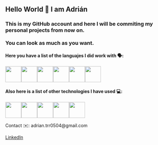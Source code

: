 ## Hello World 👋 I am Adrián
<h3>This is my GitHub account and here I will be commiting my personal projects from now on. <br><br>You can look as much as you want.</h3>
<h4>Here you have a list of the languajes I did work with 🗣:</h4>
<p><img src="https://cdn-icons-png.flaticon.com/512/226/226777.png", width=50, height=50><img src="https://upload.wikimedia.org/wikipedia/commons/4/4f/Csharp_Logo.png", width=50, height=50><img src="https://upload.wikimedia.org/wikipedia/commons/thumb/c/c3/Python-logo-notext.svg/935px-Python-logo-notext.svg.png", width=50, height=50><img src="https://cdn-icons-png.flaticon.com/256/174/174854.png", width=50, height=50><img src="https://upload.wikimedia.org/wikipedia/commons/d/d5/CSS3_logo_and_wordmark.svg", width=50, height=50><img src="https://upload.wikimedia.org/wikipedia/commons/thumb/4/4c/Typescript_logo_2020.svg/1024px-Typescript_logo_2020.svg.png", width=50, height=50></p>
<h4>Also here is a list of other technologies I have used 💻:</h4>
<p><img src="https://upload.wikimedia.org/wikipedia/commons/thumb/c/cf/Angular_full_color_logo.svg/2048px-Angular_full_color_logo.svg.png", width=50, height=50><img src="https://brandlogo.org/wp-content/uploads/2024/02/MySQL-Logo-300x300.png.webp", width=50, height=50><img src="https://cdn.worldvectorlogo.com/logos/microsoft-sql-server-1.svg", width=50, height=50><img src="https://upload.wikimedia.org/wikipedia/commons/thumb/2/29/Postgresql_elephant.svg/1200px-Postgresql_elephant.svg.png", width=50, height=50><img src="https://cdn3.iconfinder.com/data/icons/social-media-2169/24/social_media_social_media_logo_git-512.png", width=50, height=50></p>

<p>Contact ✉️: adrian.trr0504@gmail.com</p>
<p><a href="https://www.linkedin.com/in/adrián-terrón-ruiz-315294272/">LinkedIn</a></p>
<!--
**AdrianTrr/adriantrr** is a ✨ _special_ ✨ repository because its `README.md` (this file) appears on your GitHub profile.

Here are some ideas to get you started:

- 🔭 I’m currently working on ...
- 🌱 I’m currently learning ...
- 👯 I’m looking to collaborate on ...
- 🤔 I’m looking for help with ...
- 💬 Ask me about ...
- 📫 How to reach me: ...
- 😄 Pronouns: ...
- ⚡ Fun fact: ...
-->
